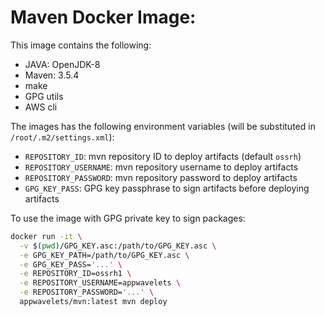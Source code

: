 # Maven Docker Image:

This image contains the following:
* JAVA: OpenJDK-8
* Maven: 3.5.4
* make
* GPG utils
* AWS cli

The images has the following environment variables (will be substituted in `/root/.m2/settings.xml`):
* `REPOSITORY_ID`: mvn repository ID to deploy artifacts (default `ossrh`)
* `REPOSITORY_USERNAME`: mvn repository username to deploy artifacts
* `REPOSITORY_PASSWORD`: mvn repository password to deploy artifacts
* `GPG_KEY_PASS`: GPG key passphrase to sign artifacts before deploying artifacts

To use the image with GPG private key to sign packages:
```bash
docker run -it \
  -v $(pwd)/GPG_KEY.asc:/path/to/GPG_KEY.asc \
  -e GPG_KEY_PATH=/path/to/GPG_KEY.asc \
  -e GPG_KEY_PASS='...' \
  -e REPOSITORY_ID=ossrh1 \
  -e REPOSITORY_USERNAME=appwavelets \
  -e REPOSITORY_PASSWORD='...' \
  appwavelets/mvn:latest mvn deploy
```
